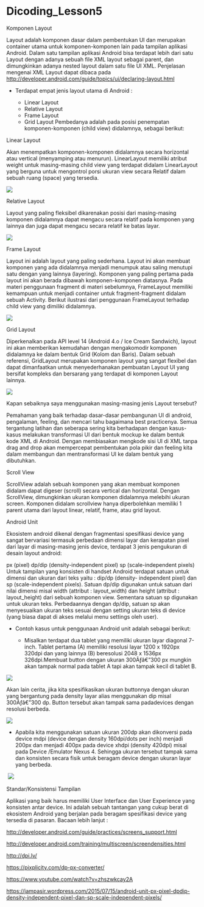 # Dicoding_Lesson5

Komponen Layout

Layout adalah komponen dasar dalam pembentukan UI dan merupakan container utama untuk komponen-komponen lain pada tampilan aplikasi Android.  Dalam satu tampilan aplikasi Android bisa terdapat lebih dari satu Layout dengan adanya sebuah file XML layout sebagai parent, dan dimungkinkan adanya nested layout dalam satu file UI XML. Penjelasan mengenai XML Layout dapat dibaca pada http://developer.android.com/guide/topics/ui/declaring-layout.html

* Terdapat empat jenis layout utama di Android :

  * Linear Layout
  * Relative Layout
  * Frame Layout
  * Grid Layout
Pembedanya adalah pada posisi penempatan komponen-komponen (child view) didalamnya, sebagai berikut:

Linear Layout

Akan menempatkan komponen-komponen didalamnya secara horizontal atau vertical (menyamping atau menurun). LinearLayout memiliki atribut weight untuk masing-masing child view yang terdapat didalam LinearLayout yang berguna untuk mengontrol porsi ukuran view secara Relatif dalam sebuah ruang (space) yang tersedia.

![](https://github.com/Danboru/Dicoding_Lesson5/blob/master/Picture11.png?raw=true)

Relative Layout

Layout yang paling fleksibel dikarenakan posisi dari masing-masing komponen didalamnya dapat mengacu secara relatif pada komponen yang lainnya dan juga dapat mengacu secara relatif ke batas layar.

![](https://github.com/Danboru/Dicoding_Lesson5/blob/master/Picture12.png?raw=true)

Frame Layout

Layout ini adalah layout yang paling sederhana. Layout ini akan membuat komponen yang ada didalamnya menjadi menumpuk atau saling menutupi satu dengan yang lainnya (layering). Komponen yang paling pertama pada layout ini akan berada dibawah komponen-komponen diatasnya. Pada materi penggunaan fragment di materi sebelumnya, FrameLayout memiliki kemampuan untuk menjadi container untuk fragment-fragment didalam sebuah Activity. Berikut ilustrasi dari penggunaan FrameLayout terhadap child view yang dimiliki didalamnya.

![](https://github.com/Danboru/Dicoding_Lesson5/blob/master/Picture13.png?raw=true)

Grid Layout

Diperkenalkan pada API level 14 (Android 4.o / Ice Cream Sandwich), layout ini akan memberikan kemudahan dengan mengakomodir komponen didalamnya ke dalam bentuk Grid (Kolom dan Baris). Dalam sebuah referensi, GridLayout merupakan komponen layout yang sangat flexibel dan dapat dimanfaatkan untuk menyederhanakan pembuatan Layout UI yang bersifat kompleks dan bersarang yang terdapat di komponen Layout lainnya.

![](https://github.com/Danboru/Dicoding_Lesson5/blob/master/Picture14.png?raw=true)

Kapan sebaiknya saya menggunakan masing-masing jenis Layout tersebut?

Pemahaman yang baik terhadap dasar-dasar pembangunan UI di android, pengalaman, feeling, dan mencari tahu bagaimana best practicenya. Semua tergantung latihan dan seberapa sering kita berhadapan dengan kasus-kasus melakukan transformasi UI dari bentuk mockup ke dalam bentuk kode XML di Android. Dengan membiasakan mengkode sisi UI di XML tanpa drag and drop akan mempercepat pembentukan pola pikir dan feeling kita dalam membangun dan mentransformasi UI ke dalam bentuk yang dibutuhkan.

 

Scroll View

ScrollView adalah sebuah komponen yang akan membuat komponen didalam dapat digeser (scroll) secara vertical dan horizontal. Dengan ScrollView, dimungkinkan ukuran komponen didalamnya melebihi ukuran screen. Komponen didalam scrollview hanya diperbolehkan memiliki 1 parent utama dari layout linear, relatif, frame, atau grid layout.

 

Android Unit

Ekosistem android dikenal dengan fragmentasi spesifikasi device yang sangat bervariasi termasuk perbedaan dimensi layar dan kerapatan pixel dari layar di masing-masing jenis device, terdapat 3 jenis pengukuran di desain layout android:

px (pixel)
dp/dip (density-independent pixel)
sp (scale-independent pixels)
Untuk tampilan yang konsisten di handset Android terdapat satuan untuk dimensi dan ukuran dari teks yaitu : dip/dp (density- independent pixel) dan sp (scale-independent pixels). Satuan dp/dip digunakan untuk satuan dari nilai dimensi misal width (attribut : layout_width) dan height (attribut : layout_height) dari sebuah komponen view. Sementara satuan sp digunakan untuk ukuran teks. Perbedaannya dengan dp/dip,  satuan sp akan menyesuaikan ukuran teks sesuai dengan setting ukuran teks di device (yang biasa dapat di akses melalui menu settings oleh user).

 

* Contoh kasus untuk penggunaan Android unit adalah sebagai berikut:

  * Misalkan terdapat dua tablet yang memiliki ukuran layar diagonal 7-inch. Tablet pertama (A) memiliki resolusi layar 1200 x 1920px 320dpi dan yang lainnya (B) beresolusi 2048 x 1536px 326dpi.Membuat button dengan ukuran 300Ãƒâ€”300 px mungkin akan tampak normal pada  tablet A tapi akan tampak kecil di tablet B.
 
 ![](https://github.com/Danboru/Dicoding_Lesson5/blob/master/Picture15.png?raw=true)
 
 Akan lain cerita, jika kita spesifikasikan ukuran buttonnya dengan ukuran yang bergantung pada density layar alias menggunakan dip misal 300Ãƒâ€”300 dp. Button tersebut akan tampak sama padadevices dengan resolusi berbeda.
 
 ![](https://github.com/Danboru/Dicoding_Lesson5/blob/master/Picture16.png?raw=true)
 
  * Apabila kita menggunakan satuan ukuran 200dp akan dikonversi pada device mdpi (device dengan density 160dpi/dots per inch) menjadi 200px dan menjadi 400px pada device xhdpi (density 420dpi) misal pada Device /Emulator Nexus 4. Sehingga ukuran tersebut tampak sama dan konsisten secara fisik untuk beragam device dengan ukuran layar yang berbeda.
  
  ![](https://github.com/Danboru/Dicoding_Lesson5/blob/master/Picture17.png?raw=true)
  
  Standar/Konsistensi Tampilan

Aplikasi yang baik harus memiliki User Interface dan User Experience yang konsisten antar device. Ini adalah sebuah tantangan yang cukup berat di ekosistem Android yang berjalan pada beragam spesifikasi device yang tersedia di pasaran. Bacaan lebih lanjut :

http://developer.android.com/guide/practices/screens_support.html

http://developer.android.com/training/multiscreen/screendensities.html

http://dpi.lv/

https://pixplicity.com/dp-px-converter/

https://www.youtube.com/watch?v=zhszwkcay2A

https://jampasir.wordpress.com/2015/07/15/android-unit-px-pixel-dpdip-density-independent-pixel-dan-sp-scale-independent-pixels/

